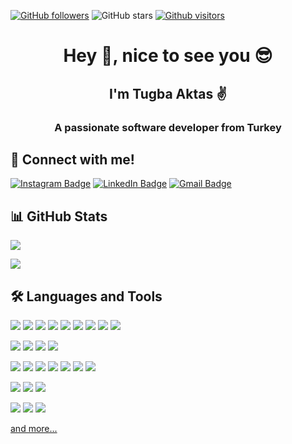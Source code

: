 [![GitHub followers](https://img.shields.io/github/followers/tubaaktas?style=social)](https://github.com/tubaaktas?tab=followers)
![GitHub stars](https://img.shields.io/github/stars/tubaaktas?style=social)
[![Github visitors](https://visitor-badge.glitch.me/badge?page_id=tubaaktas.visitor-badge)](https://GitHub.com/tubaaktas/StrapDown.js/stargazers/)

<h1 align="center">Hey 👋, nice to see you 😎</h1>
<h2 align="center">I'm Tugba Aktas ✌</h2>
<h3 align="center">A passionate software developer from Turkey</h3>

## 🤙 Connect with me!
[![Instagram Badge](https://img.shields.io/badge/Instagram-E4405F?style=for-the-badge&logo=instagram&logoColor=white)](https://instagram.com/char.tugbaaktas)
[![LinkedIn Badge](https://img.shields.io/badge/LinkedIn-0077B5?style=for-the-badge&logo=linkedin&logoColor=white)](https://www.linkedin.com/in/tugbaaktas/)
[![Gmail Badge](https://img.shields.io/badge/Gmail-D14836?style=for-the-badge&logo=gmail&logoColor=white)](mailto:chartugba@gmail.com)
<!-- ![Visitors](https://visitor-badge.glitch.me/badge?page_id=page.id) -->

## 📊 GitHub Stats
<p align="center">
  <p>
    <img src="https://github-readme-stats.vercel.app/api?username=tubaaktas&count_private=true&show_icons=true&theme=tokyonight">
  </p>
  <p>
  <img src="https://github-readme-stats.vercel.app/api/top-langs/?username=tubaaktas&hide=python&layout=compact&show_icons=true&theme=tokyonight">
  </p>
</p>

## 🛠 Languages and Tools
<img src="https://img.shields.io/badge/Python-14354C?style=for-the-badge&logo=python&logoColor=white"></img>
<img src="https://img.shields.io/badge/C%23-239120?style=for-the-badge&logo=c-sharp&logoColor=white"></img>
<img src="https://img.shields.io/badge/Java-ED8B00?style=for-the-badge&logo=java&logoColor=white"></img>
<img src="https://img.shields.io/badge/C-00599C?style=for-the-badge&logo=c&logoColor=white"></img>
<img src="https://img.shields.io/badge/C%2B%2B-00599C?style=for-the-badge&logo=c%2B%2B&logoColor=white"></img>
<img src="https://img.shields.io/badge/HTML5-E34F26?style=for-the-badge&logo=html5&logoColor=white"></img>
<img src="https://img.shields.io/badge/CSS3-1572B6?style=for-the-badge&logo=css3&logoColor=white"></img>
<img src="https://img.shields.io/badge/JavaScript-F7DF1E?style=for-the-badge&logo=javascript&logoColor=black"></img>
<img src="https://img.shields.io/badge/TypeScript-007ACC?style=for-the-badge&logo=typescript&logoColor=white"></img>

<img src="https://img.shields.io/badge/Microsoft%20SQL%20Sever-CC2927?style=for-the-badge&logo=microsoft%20sql%20server&logoColor=white"></img>
<img src="https://img.shields.io/badge/PostgreSQL-316192?style=for-the-badge&logo=postgresql&logoColor=white"></img>
<img src="https://img.shields.io/badge/MySQL-00000F?style=for-the-badge&logo=mysql&logoColor=white"></img>
<img src="https://img.shields.io/badge/MariaDB-003545?style=for-the-badge&logo=mariadb&logoColor=white"></img>

<img src="https://img.shields.io/badge/.NET-5C2D91?style=for-the-badge&logo=.net&logoColor=white"></img>
<img src="https://img.shields.io/badge/Angular-DD0031?style=for-the-badge&logo=angular&logoColor=white"></img>
<img src="https://img.shields.io/badge/React-20232A?style=for-the-badge&logo=react&logoColor=61DAFB"></img>
<img src="https://img.shields.io/badge/Node.js-43853D?style=for-the-badge&logo=node.js&logoColor=white"></img>
<img src="https://img.shields.io/badge/Bootstrap-563D7C?style=for-the-badge&logo=bootstrap&logoColor=white"></img>
<img src="https://img.shields.io/badge/OpenCV-27338e?style=for-the-badge&logo=OpenCV&logoColor=white"></img>
<img src="https://img.shields.io/badge/Selenium-43B02A?style=for-the-badge&logo=Selenium&logoColor=white"></img>

<img src="https://img.shields.io/badge/Windows-0078D6?style=for-the-badge&logo=windows&logoColor=white"></img>
<img src="https://img.shields.io/badge/Android-3DDC84?style=for-the-badge&logo=android&logoColor=white"></img>
<img src="https://img.shields.io/badge/iOS-000000?style=for-the-badge&logo=ios&logoColor=white"></img>

<img src="https://img.shields.io/badge/Visual_Studio_2019-5C2D91?style=for-the-badge&logo=visual%20studio&logoColor=white"></img>
<img src="https://img.shields.io/badge/Visual_Studio_Code-0078D4?style=for-the-badge&logo=visual%20studio%20code&logoColor=white"></img>
<img src="https://img.shields.io/badge/Eclipse-2C2255?style=for-the-badge&logo=eclipse&logoColor=white"></img>

<a href="https://instagram.com/enescerr" target="_blank">and more...</a>

